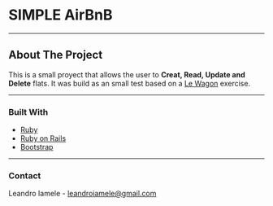# SIMPLE AirBnB
---

## About The Project

This is a small proyect that allows the user to **Creat, Read, Update and Delete** flats. It was build as an small test based on a [Le Wagon](https://www.lewagon.com/) exercise.

---

### Built With

* [Ruby](https://www.ruby-lang.org/)
* [Ruby on Rails](https://rubyonrails.org/)
* [Bootstrap](https://getbootstrap.com/)

---

### Contact

Leandro Iamele -  leandroiamele@gmail.com